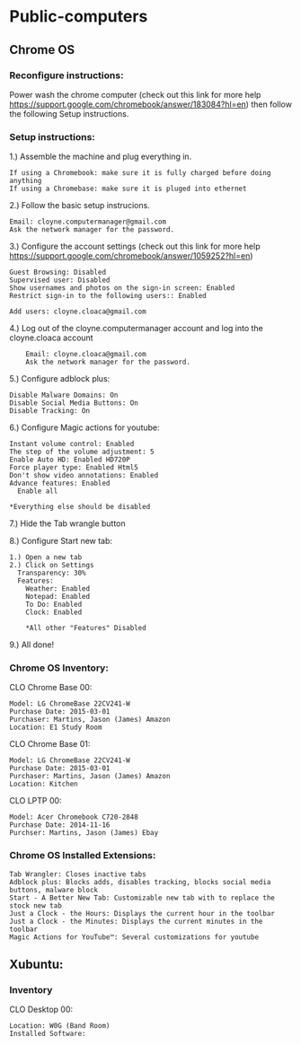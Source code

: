 # Public-computers
## Chrome OS

### Reconfigure instructions:

Power wash the chrome computer (check out this link for more help https://support.google.com/chromebook/answer/183084?hl=en) then follow the following Setup instructions.

### Setup instructions:

1.) Assemble the machine and plug everything in. 

    If using a Chromebook: make sure it is fully charged before doing anything
    If using a Chromebase: make sure it is pluged into ethernet

2.) Follow the basic setup instrucions.

    Email: cloyne.computermanager@gmail.com
    Ask the network manager for the password.

3.) Configure the account settings (check out this link for more help https://support.google.com/chromebook/answer/1059252?hl=en)

    Guest Browsing: Disabled
    Supervised user: Disabled
    Show usernames and photos on the sign-in screen: Enabled
    Restrict sign-in to the following users:: Enabled
     
    Add users: cloyne.cloaca@gmail.com

4.) Log out of the cloyne.computermanager account and log into the cloyne.cloaca account

        Email: cloyne.cloaca@gmail.com
        Ask the network manager for the password.

5.) Configure adblock plus:

    Disable Malware Domains: On
    Disable Social Media Buttons: On
    Disable Tracking: On

6.) Configure Magic actions for youtube:

    Instant volume control: Enabled
    The step of the volume adjustment: 5
    Enable Auto HD: Enabled HD720P
    Force player type: Enabled Html5
    Don't show video annotations: Enabled
    Advance features: Enabled 
      Enable all
     
    *Everything else should be disabled


7.) Hide the Tab wrangle button

8.) Configure Start new tab:

    1.) Open a new tab
    2.) Click on Settings
      Transparency: 30%
      Features:
        Weather: Enabled
        Notepad: Enabled
        To Do: Enabled
        Clock: Enabled
        
        *All other "Features" Disabled

9.) All done!

### Chrome OS Inventory:

CLO Chrome Base 00:

    Model: LG ChromeBase 22CV241-W
    Purchase Date: 2015-03-01
    Purchaser: Martins, Jason (James) Amazon
    Location: E1 Study Room 

CLO Chrome Base 01:

    Model: LG ChromeBase 22CV241-W
    Purchase Date: 2015-03-01
    Purchaser: Martins, Jason (James) Amazon
    Location: Kitchen
    
CLO LPTP 00:

    Model: Acer Chromebook C720-2848
    Purchase Date: 2014-11-16
    Purchser: Martins, Jason (James) Ebay

### Chrome OS Installed Extensions:

    Tab Wrangler: Closes inactive tabs
    Adblock plus: Blocks adds, disables tracking, blocks social media buttons, malware block
    Start - A Better New Tab: Customizable new tab with to replace the stock new tab
    Just a Clock - the Hours: Displays the current hour in the toolbar
    Just a Clock - the Minutes: Displays the current minutes in the toolbar
    Magic Actions for YouTube™: Several customizations for youtube

## Xubuntu:

### Inventory

CLO Desktop 00:

    Location: W0G (Band Room)
    Installed Software:
